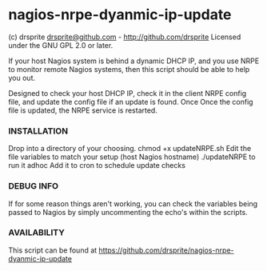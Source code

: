 nagios-nrpe-dyanmic-ip-update
=============

(c) drsprite <drsprite@github.com> - http://github.com/drsprite
Licensed under the GNU GPL 2.0 or later.

If your host Nagios system is behind a dynamic DHCP IP, and you use
NRPE to monitor remote Nagios systems, then this script should be
able to help you out. 

Designed to check your host DHCP IP, check it in the client NRPE 
config file, and update the config file if an update is found. Once
Once the config file is updated, the NRPE service is restarted. 

### INSTALLATION

Drop into a directory of your choosing. 
chmod +x updateNRPE.sh
Edit the file variables to match your setup (host Nagios hostname)
./updateNRPE to run it adhoc
Add it to cron to schedule update checks
	
	
### DEBUG INFO

If for some reason things aren't working, you can check the variables being passed to Nagios 
by simply uncommenting the echo's within the scripts. 

### AVAILABILITY

This script can be found at https://github.com/drsprite/nagios-nrpe-dyanmic-ip-update

